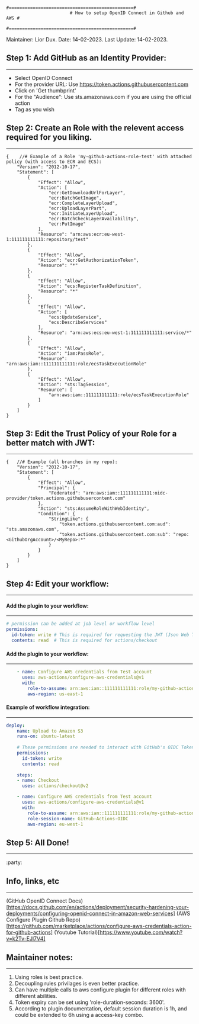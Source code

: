 							#===============================================#
							# How to setup OpenID Connect in Github and AWS #
							#===============================================#

Maintainer: Lior Dux.
Date: 14-02-2023.
Last Update: 14-02-2023.

## Step 1: Add GitHub as an Identity Provider:
----------------------------------------------
- Select OpenID Connect
- For the provider URL: Use https://token.actions.githubusercontent.com
- Click on 'Get thumbprint'
- For the "Audience": Use sts.amazonaws.com if you are using the official action
- Tag as you wish

## Step 2: Create an Role with the relevent access required for you liking.
---------------------------------------------------------------------------
```GitHub-Actions-OIDC-Policy
{    //# Example of a Role 'my-github-actions-role-test' with attached policy (with access to ECR and ECS):
    "Version": "2012-10-17",
    "Statement": [
        {
            "Effect": "Allow",
            "Action": [
                "ecr:GetDownloadUrlForLayer",
                "ecr:BatchGetImage",
                "ecr:CompleteLayerUpload",
                "ecr:UploadLayerPart",
                "ecr:InitiateLayerUpload",
                "ecr:BatchCheckLayerAvailability",
                "ecr:PutImage"
            ],
            "Resource": "arn:aws:ecr:eu-west-1:111111111111:repository/test"
        },
        {
            "Effect": "Allow",
            "Action": "ecr:GetAuthorizationToken",
            "Resource": "*"
        },
        {
            "Effect": "Allow",
            "Action": "ecs:RegisterTaskDefinition",
            "Resource": "*"
        },
        {
            "Effect": "Allow",
            "Action": [
                "ecs:UpdateService",
                "ecs:DescribeServices"
            ],
            "Resource": "arn:aws:ecs:eu-west-1:111111111111:service/*"
        },
        {
            "Effect": "Allow",
            "Action": "iam:PassRole",
            "Resource": "arn:aws:iam::111111111111:role/ecsTaskExecutionRole"
        },
        {
            "Effect": "Allow",
            "Action": "sts:TagSession",
            "Resource": [
                "arn:aws:iam::111111111111:role/ecsTaskExecutionRole"
            ]
        }
    ]
}
```

## Step 3: Edit the Trust Policy of your Role for a better match with JWT:
--------------------------------------------------------------------------
```
{   //# Example (all branches in my repo):
    "Version": "2012-10-17",
    "Statement": [
        {
            "Effect": "Allow",
            "Principal": {
                "Federated": "arn:aws:iam::111111111111:oidc-provider/token.actions.githubusercontent.com"
            },
            "Action": "sts:AssumeRoleWithWebIdentity",
            "Condition": {
                "StringLike": {
                    "token.actions.githubusercontent.com:aud": "sts.amazonaws.com",
                    "token.actions.githubusercontent.com:sub": "repo:<GithubOrgAccount>/<MyRepo>:*"
                }
            }
        }
    ]
}
```

## Step 4: Edit your workflow:
------------------------------

#### Add the plugin to your workflow:
----------------------------------
```permissions.yml
# permission can be added at job level or workflow level    
permissions:
  id-token: write # This is required for requesting the JWT (Json Web Token)
  contents: read  # This is required for actions/checkout
```

#### Add the plugin to your workflow:
----------------------------------
```plugin.yml
    - name: Configure AWS credentials from Test account
      uses: aws-actions/configure-aws-credentials@v1
      with:
        role-to-assume: arn:aws:iam::111111111111:role/my-github-actions-role-test
        aws-region: us-east-1
```

#### Example of workflow integration:
----------------------------------
```oidc-workflow.yml
deploy:
    name: Upload to Amazon S3
    runs-on: ubuntu-latest
    
    # These permissions are needed to interact with GitHub's OIDC Token endpoint.
    permissions:
      id-token: write
      contents: read
    
    steps:
    - name: Checkout
      uses: actions/checkout@v2

    - name: Configure AWS credentials from Test account
      uses: aws-actions/configure-aws-credentials@v1
      with:
        role-to-assume: arn:aws:iam::111111111111:role/my-github-actions-role-test
        role-session-name: GitHub-Actions-OIDC
        aws-region: eu-west-1
```
## Step 5: All Done!
--------------------
:party:

## Info, links, etc
-------------------
 (GitHub OpenID Connect Docs)[https://docs.github.com/en/actions/deployment/security-hardening-your-deployments/configuring-openid-connect-in-amazon-web-services]
 (AWS Configure Plugin Github Repo)[https://github.com/marketplace/actions/configure-aws-credentials-action-for-github-actions]
 (Youtube Tutorial)[https://www.youtube.com/watch?v=k2Tv-EJl7V4]

## Maintainer notes:
--------------------
1. Using roles is best practice. 
2. Decoupling rules privilages is even better practice.
3. Can have multiple calls to aws configure plugin for different roles with different abilities.
4. Token expiry can be set using 'role-duration-seconds: 3600'.
5. According to plugin documentation, default session duration is 1h, and could be extended to 6h using a access-key combo.